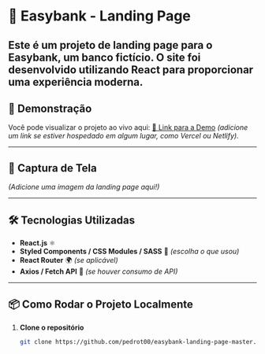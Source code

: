 # 🏦 Easybank - Landing Page  

Este é um projeto de **landing page** para o **Easybank**, um banco fictício. O site foi desenvolvido utilizando **React** para proporcionar uma experiência moderna.
---

## 🚀 Demonstração  
Você pode visualizar o projeto ao vivo aqui: [🔗 Link para a Demo](#) *(adicione um link se estiver hospedado em algum lugar, como Vercel ou Netlify).*  

---

## 📸 Captura de Tela  
*(Adicione uma imagem da landing page aqui!)*  

---

## 🛠 Tecnologias Utilizadas  

- **React.js** ⚛️  
- **Styled Components / CSS Modules / SASS** 🎨 *(escolha o que usou)*  
- **React Router** 🌍 *(se aplicável)*  
- **Axios / Fetch API** 📡 *(se houver consumo de API)*  

---

## 📦 Como Rodar o Projeto Localmente  

1. **Clone o repositório**  
   ```sh
   git clone https://github.com/pedrot00/easybank-landing-page-master.git
